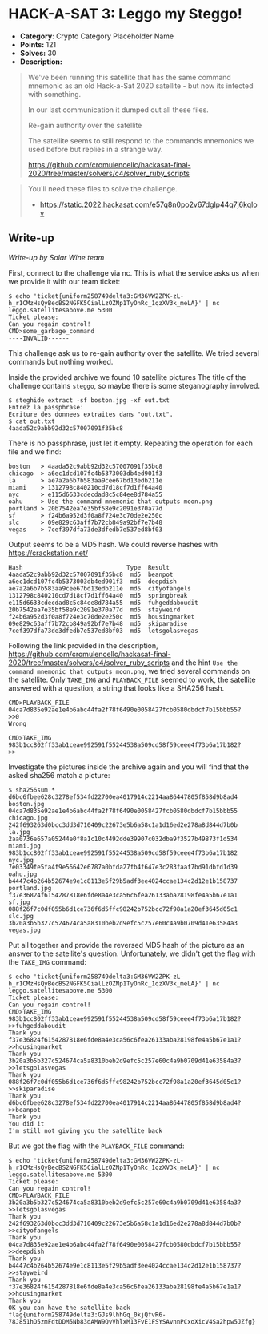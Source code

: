 # HACK-A-SAT 3: Leggo my Steggo!

* **Category**: Crypto Category Placeholder Name
* **Points:** 121
* **Solves:** 30
* **Description:**

> We've been running this satellite that has the same command mnemonic as an old Hack-a-Sat 2020 satellite - but now its infected with something.
>
> In our last communication it dumped out all these files.
>
> Re-gain authority over the satellite
>
> The satellite seems to still respond to the commands mnemonics we used before but replies in a strange way.
>
> https://github.com/cromulencellc/hackasat-final-2020/tree/master/solvers/c4/solver_ruby_scripts

> You'll need these files to solve the challenge.
>
> - https://static.2022.hackasat.com/e57q8n0po2v67dglp44q7j6kqlov

## Write-up

_Write-up by Solar Wine team_

First, connect to the challenge via nc.
This is what the service asks us when we provide it with our team ticket:

```shell
$ echo 'ticket{uniform258749delta3:GM36VW2ZPK-zL-h_r1CMzHsQyBecBS2NGFK5CialLzOZNp1TyOnRc_1qzXV3k_meLA}' | nc leggo.satellitesabove.me 5300
Ticket please:
Can you regain control!
CMD>some_garbage_command
----INVALID------
```

This challenge ask us to re-gain authority over the satellite.
We tried several commands but nothing worked.

Inside the provided archive we found 10 satellite pictures
The title of the challenge contains `steggo`, so maybe there is some steganography involved.

```shell
$ steghide extract -sf boston.jpg -xf out.txt
Entrez la passphrase:
Ecriture des donnees extraites dans "out.txt".
$ cat out.txt
4aada52c9abb92d32c57007091f35bc8
```

There is no passphrase, just let it empty.
Repeating the operation for each file and we find:

```
boston   > 4aada52c9abb92d32c57007091f35bc8
chicago  > a6ec1dcd107fc4b5373003db4ed901f3
la       > ae7a2a6b7b583aa9cee67bd13edb211e
miami    > 1312798c840210cd7d18cf7d1ff64a40
nyc      > e115d6633cdecdad8c5c84ee8d784a55
oahu     > Use the command mnemonic that outputs moon.png
portland > 20b7542ea7e35bf58e9c2091e370a77d
sf       > f24b6a952d3f0a8f724e3c70de2e250c
slc      > 09e829c63aff7b72cb849a92bf7e7b48
vegas    > 7cef397dfa73de3dfedb7e537ed8bf03
```

Output seems to be a MD5 hash.
We could reverse hashes with <https://crackstation.net/>

```
Hash                             Type  Result
4aada52c9abb92d32c57007091f35bc8  md5  beanpot
a6ec1dcd107fc4b5373003db4ed901f3  md5  deepdish
ae7a2a6b7b583aa9cee67bd13edb211e  md5  cityofangels
1312798c840210cd7d18cf7d1ff64a40  md5  springbreak
e115d6633cdecdad8c5c84ee8d784a55  md5  fuhgeddaboudit
20b7542ea7e35bf58e9c2091e370a77d  md5  stayweird
f24b6a952d3f0a8f724e3c70de2e250c  md5  housingmarket
09e829c63aff7b72cb849a92bf7e7b48  md5  skiparadise
7cef397dfa73de3dfedb7e537ed8bf03  md5  letsgolasvegas
```

Following the link provided in the description, <https://github.com/cromulencellc/hackasat-final-2020/tree/master/solvers/c4/solver_ruby_scripts> and the hint `Use the command mnemonic that outputs moon.png`, we tried several commands on the satellite.
Only `TAKE_IMG` and `PLAYBACK_FILE` seemed to work, the satellite answered with a question, a string that looks like a SHA256 hash.

```shell
CMD>PLAYBACK_FILE
04ca7d835e92ae1e4b6abc44fa2f78f6490e0058427fcb0580dbdcf7b15bbb55?
>>0
Wrong
```

```shell
CMD>TAKE_IMG
983b1cc802ff33ab1ceae992591f55244538a509cd58f59ceee4f73b6a17b182?
>>
```

Investigate the pictures inside the archive again and you will find that the asked sha256 match a picture:

```shell
$ sha256sum *
d6bc6fbee628c3278ef534fd22700ea4017914c2214aa86447805f858d9b8ad4  boston.jpg
04ca7d835e92ae1e4b6abc44fa2f78f6490e0058427fcb0580dbdcf7b15bbb55  chicago.jpg
242f693263d0bcc3dd3d710409c22673e5b6a58c1a1d16ed2e278a8d844d7b0b  la.jpg
2aa0736e657a05244e0f8a1c10c4492dde39907c032dba9f3527b49873f1d534  miami.jpg
983b1cc802ff33ab1ceae992591f55244538a509cd58f59ceee4f73b6a17b182  nyc.jpg
7e03349fe5fa4f9e56642e6787a0bfda27fb4f647e3c283faaf7bd91dbfd1d39  oahu.jpg
b4447c4b264b52674e9e1c8113e5f29b5adf3ee4024ccae134c2d12e1b158737  portland.jpg
f37e36824f6154287818e6fde8a4e3ca56c6fea26133aba28198fe4a5b67e1a1  sf.jpg
088f26f7c0df055b6d1ce736f6d5ffc98242b752bcc72f98a1a20ef3645d05c1  slc.jpg
3b20a3b5b327c524674ca5a8310beb2d9efc5c257e60c4a9b0709d41e63584a3  vegas.jpg
```

Put all together and provide the reversed MD5 hash of the picture as an answer to the satellite's question.
Unfortunately, we didn't get the flag with the `TAKE_IMG` command:

```shell
$ echo 'ticket{uniform258749delta3:GM36VW2ZPK-zL-h_r1CMzHsQyBecBS2NGFK5CialLzOZNp1TyOnRc_1qzXV3k_meLA}' | nc leggo.satellitesabove.me 5300
Ticket please:
Can you regain control!
CMD>TAKE_IMG
983b1cc802ff33ab1ceae992591f55244538a509cd58f59ceee4f73b6a17b182?
>>fuhgeddaboudit
Thank you
f37e36824f6154287818e6fde8a4e3ca56c6fea26133aba28198fe4a5b67e1a1?
>>housingmarket
Thank you
3b20a3b5b327c524674ca5a8310beb2d9efc5c257e60c4a9b0709d41e63584a3?
>>letsgolasvegas
Thank you
088f26f7c0df055b6d1ce736f6d5ffc98242b752bcc72f98a1a20ef3645d05c1?
>>skiparadise
Thank you
d6bc6fbee628c3278ef534fd22700ea4017914c2214aa86447805f858d9b8ad4?
>>beanpot
Thank you
You did it
I'm still not giving you the satellite back
```

But we got the flag with the `PLAYBACK_FILE` command:

```shell
$ echo 'ticket{uniform258749delta3:GM36VW2ZPK-zL-h_r1CMzHsQyBecBS2NGFK5CialLzOZNp1TyOnRc_1qzXV3k_meLA}' | nc leggo.satellitesabove.me 5300
Ticket please:
Can you regain control!
CMD>PLAYBACK_FILE
3b20a3b5b327c524674ca5a8310beb2d9efc5c257e60c4a9b0709d41e63584a3?
>>letsgolasvegas
Thank you
242f693263d0bcc3dd3d710409c22673e5b6a58c1a1d16ed2e278a8d844d7b0b?
>>cityofangels
Thank you
04ca7d835e92ae1e4b6abc44fa2f78f6490e0058427fcb0580dbdcf7b15bbb55?
>>deepdish
Thank you
b4447c4b264b52674e9e1c8113e5f29b5adf3ee4024ccae134c2d12e1b158737?
>>stayweird
Thank you
f37e36824f6154287818e6fde8a4e3ca56c6fea26133aba28198fe4a5b67e1a1?
>>housingmarket
Thank you
OK you can have the satellite back
flag{uniform258749delta3:GJs9lhhGq_0kjQfvR6-78J851hO5zmFdtDDM5Nb83dAMW9QvVhlxM13FvE1FSYSAvnnPCxoXicV4Sa2hpw5JZfg}
```


